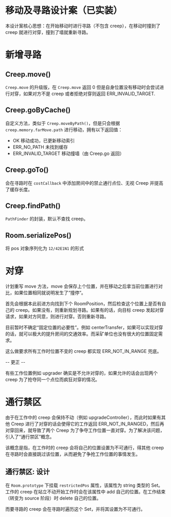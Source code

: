 # 移动及寻路设计案（已实装）

本设计案核心思想：在开始移动时进行寻路（不包含 creep），在移动时撞到了 creep 就进行对穿，撞到了墙就重新寻路。

# 新增寻路

## Creep.move() 

`Creep.move` 的升级版，在 `Creep.move` 返回 0 但是自身位置没有移动时会尝试进行对穿，如果对方不是 creep 或者拒绝对穿则返回 ERR_INVALID_TARGET.

## Creep.goByCache()

自定义方法，类似于 `Creep.moveByPath()`，但是只会根据 `creep.memory.farMove.path` 进行移动，拥有以下返回值：

- OK 移动成功，已更新移动索引
- ERR_NO_PATH 未找到缓存
- ERR_INVALID_TARGET 移动撞墙（由 Creep.go 返回）

## Creep.goTo()

会在寻路时在 `costCallback` 中添加房间中的禁止通行点位、无视 Creep 并提高了缓存长度。

## Creep.findPath()

`PathFinder` 的封装，默认不查找 creep。

## Room.serializePos()

将 pos 对象序列化为 `12/42E1N1` 的形式

# 对穿

计划重写 move 方法，move 会保存上个位置，并在移动之后拿当前位置进行对比，如果位置相同就说明发生了“撞停“。

首先会根据本此前进方向找到下个 RoomPosition，然后检查这个位置上是否有自己的 creep。如果没有，则重新规划寻路。如果有的话，向目标 creep 发起对穿请求，如果对方同意，则进行对穿。否则重新寻路。

目前暂时不确定“固定位置的必要性”。例如 centerTransfer，如果可以实现对穿的话，就可以极大的提升房间的交通效率。而采矿单位也没有很大的位置固定需求。

这么做要求所有工作时位置不变的 creep 都实现 ERR_NOT_IN_RANGE 兜底。

-- 更正 --

有些工作位置例如 upgrader 确实是不允许对穿的，如果允许的话会出现两个 creep 为了抢夺同一个点位而疯狂对穿的情况。

# 通行禁区

由于在工作中的 creep 会保持不动（例如 upgradeController），而此时如果有其他 Creep 进行了对穿的话会使得它的工作返回 ERR_NOT_IN_RANGED，然后再对穿回来，就导致了两个 Creep 为了争夺工作位置一直对穿。为了解决该问题，引入了“通行禁区”概念。

该概念是指，在工作时的 creep 会将自己的位置设置为不可通行，得其他 creep 在寻路时会直接跳过该位置，从而避免了争抢工作位置的事情发生。

## 通行禁区: 设计

在 `Room.prototype` 下挂载 `restrictedPos` 属性，该属性为 string 类型的 Set。工作的 creep 在站立不动开始工作时会在该属性中 add 自己的位置。在工作结束（转变为 source 阶段）时 delete 自己的位置。

而要寻路的 creep 会在寻路时遍历这个 Set，并将其设置为不可通行。